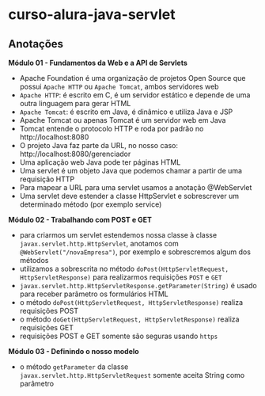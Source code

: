 # curso-alura-java-servlet

## Anotações

**Módulo 01 - Fundamentos da Web e a API de Servlets**
- Apache Foundation é uma organização de projetos Open Source que possui `Apache HTTP` ou `Apache Tomcat`, ambos servidores web
- `Apache HTTP`: é escrito em C, é um servidor estático e depende de uma outra linguagem para gerar HTML
- `Apache Tomcat`: é escrito em Java, é dinâmico e utiliza Java e JSP 
- Apache Tomcat ou apenas Tomcat é um servidor web em Java
- Tomcat entende o protocolo HTTP e roda por padrão no http://localhost:8080
- O projeto Java faz parte da URL, no nosso caso: http://localhost:8080/gerenciador
- Uma aplicação web Java pode ter páginas HTML
- Uma servlet é um objeto Java que podemos chamar a partir de uma requisição HTTP
- Para mapear a URL para uma servlet usamos a anotação @WebServlet
- Uma servlet deve estender a classe HttpServlet e sobrescrever um determinado método (por exemplo service)

**Módulo 02 - Trabalhando com POST e GET**
- para criarmos um servlet estendemos nossa classe à classe `javax.servlet.http.HttpServlet`, anotamos com `@WebServlet("/novaEmpresa")`, por exemplo e sobrescremos algum dos métodos
- utilizamos a sobrescrita no método `doPost(HttpServletRequest, HttpServletResponse)` para realizarmos requisições `POST` e `GET`
- `javax.servlet.http.HttpServletResponse.getParameter(String)` é usado para receber parâmetro os formulários HTML
- o método `doPost(HttpServletRequest, HttpServletResponse)` realiza requisições POST
- o método `doGet(HttpServletRequest, HttpServletResponse)` realiza requisições GET
- requisições POST e GET somente são seguras usando `https`

**Módulo 03 - Definindo o nosso modelo**
- o método `getParameter` da classe `javax.servlet.http.HttpServletRequest` somente aceita String como parâmetro

